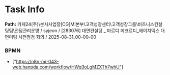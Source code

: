 # Task Info

**Path:** 카페24(주)\본사사업장\[CG]MI본부\고객성장센터\고객성장그룹\비즈니스컨설팅팀\전담관리운영 / syjeon / [283076] 대면컨설팅 _ 마르디 메크르디_에이치덱스 대면미팅 사전점검 회의 / 2025-08-31_00-00-00

### BPMN
- ["https://n8n-mi-043-web.hanpda.com/workflow/HWq3oLgMZXTh7whU"]

